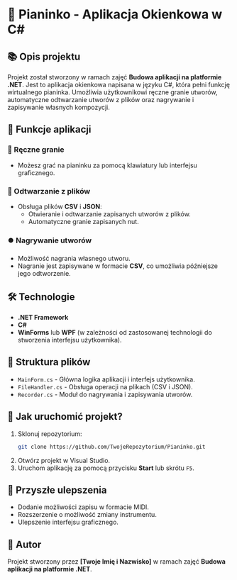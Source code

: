 # 🎹 Pianinko - Aplikacja Okienkowa w C#

## 📚 Opis projektu

Projekt został stworzony w ramach zajęć **Budowa aplikacji na platformie .NET**. Jest to aplikacja okienkowa napisana w języku C#, która pełni funkcję wirtualnego pianinka. Umożliwia użytkownikowi ręczne granie utworów, automatyczne odtwarzanie utworów z plików oraz nagrywanie i zapisywanie własnych kompozycji.

## 🚀 Funkcje aplikacji

### 🎵 Ręczne granie
- Możesz grać na pianinku za pomocą klawiatury lub interfejsu graficznego.

### 📂 Odtwarzanie z plików
- Obsługa plików **CSV** i **JSON**:
  - Otwieranie i odtwarzanie zapisanych utworów z plików.
  - Automatyczne granie zapisanych nut.

### ⏺️ Nagrywanie utworów
- Możliwość nagrania własnego utworu.
- Nagranie jest zapisywane w formacie **CSV**, co umożliwia późniejsze jego odtworzenie.

## 🛠️ Technologie
- **.NET Framework**
- **C#**
- **WinForms** lub **WPF** (w zależności od zastosowanej technologii do stworzenia interfejsu użytkownika).

## 📁 Struktura plików
- `MainForm.cs` - Główna logika aplikacji i interfejs użytkownika.
- `FileHandler.cs` - Obsługa operacji na plikach (CSV i JSON).
- `Recorder.cs` - Moduł do nagrywania i zapisywania utworów.

## 🔧 Jak uruchomić projekt?
1. Sklonuj repozytorium:
   ```bash
   git clone https://github.com/TwojeRepozytorium/Pianinko.git
   ```
2. Otwórz projekt w Visual Studio.
3. Uruchom aplikację za pomocą przycisku **Start** lub skrótu `F5`.

## 🌟 Przyszłe ulepszenia
- Dodanie możliwości zapisu w formacie MIDI.
- Rozszerzenie o możliwość zmiany instrumentu.
- Ulepszenie interfejsu graficznego.

## 📝 Autor
Projekt stworzony przez **[Twoje Imię i Nazwisko]** w ramach zajęć **Budowa aplikacji na platformie .NET**.

